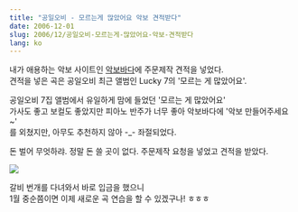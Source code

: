 ```yaml
---
title: "공일오비 - 모르는게 많았어요 악보 견적받다"
date: 2006-12-01
slug: 2006/12/공일오비-모르는게-많았어요-악보-견적받다
lang: ko
---
```


내가 애용하는 악보 사이트인 [악보바다](http://www.akbobada.com/)에 주문제작 견적을 넣었다.  
견적을 넣은 곡은 공일오비 최근 앨범인 Lucky 7의 '모르는 게 많았어요'.

공일오비 7집 앨범에서 유일하게 맘에 들었던 '모르는 게 많았어요'  
가사도 좋고 보컬도 좋았지만 피아노 반주가 너무 좋아 악보바다에 '악보 만들어주세요~'  
를 외쳤지만, 아무도 추천하지 않아 -_- 좌절되었다.

돈 벌어 무엇하랴. 정말 돈 쓸 곳이 없다. 주문제작 요청을 넣었고 견적을 받았다.

![](/img/akbobada_estimate.jpg)

갈비 번개를 다녀와서 바로 입금을 했으니   
1월 중순쯤이면 이제 새로운 곡 연습을 할 수 있겠구나! ㅎㅎㅎ
